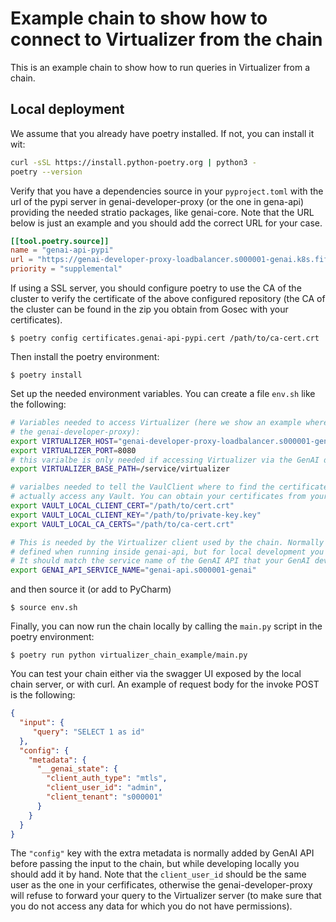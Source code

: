 # Example chain to show how to connect to Virtualizer from the chain

This is an example chain to show how to run queries in Virtualizer from a chain.

## Local deployment

We assume that you already have poetry installed. If not, you can install it wit:
```bash
curl -sSL https://install.python-poetry.org | python3 -
poetry --version
```

Verify that you have a dependencies source in your `pyproject.toml` with the url of the pypi server in 
genai-developer-proxy (or the one in gena-api) providing the needed stratio packages, like genai-core. 
Note that the URL below is just an example and you should add the correct URL for your case.
```toml
[[tool.poetry.source]]
name = "genai-api-pypi"
url = "https://genai-developer-proxy-loadbalancer.s000001-genai.k8s.fifteen.labs.stratio.com:8080/v1/pypi/simple/"
priority = "supplemental"
```
If using a SSL server, you should configure poetry to use the CA of the cluster to verify the certificate of the
above configured repository (the CA of the cluster can be found in the zip you obtain from Gosec with your
certificates).

```
$ poetry config certificates.genai-api-pypi.cert /path/to/ca-cert.crt 
```

Then install the poetry environment:
```
$ poetry install
```

Set up the needed environment variables. You can create a file `env.sh` like the following:
```bash
# Variables needed to access Virtualizer (here we show an example where we access Virtualizer through 
# the genai-developer-proxy):
export VIRTUALIZER_HOST="genai-developer-proxy-loadbalancer.s000001-genai.k8s.fifteen.labs.stratio.com"
export VIRTUALIZER_PORT=8080
# this varialbe is only needed if accessing Virtualizer via the GenAI developer proxy
export VIRTUALIZER_BASE_PATH=/service/virtualizer

# varialbes needed to tell the VaulClient where to find the certificates so it does not need to
# actually access any Vault. You can obtain your certificates from your profile in Gosec
export VAULT_LOCAL_CLIENT_CERT="/path/to/cert.crt"
export VAULT_LOCAL_CLIENT_KEY="/path/to/private-key.key"
export VAULT_LOCAL_CA_CERTS="/path/to/ca-cert.crt"

# This is needed by the Virtualizer client used by the chain. Normally this variable is already
# defined when running inside genai-api, but for local development you need to provide it yourself.
# It should match the service name of the GenAI API that your GenAI developer proxy is configured to use
export GENAI_API_SERVICE_NAME="genai-api.s000001-genai"
```
and then source it (or add to PyCharm)
```
$ source env.sh
```

Finally, you can now run the chain locally by calling the `main.py` script in the poetry environment:
```
$ poetry run python virtualizer_chain_example/main.py
```

You can test your chain either via the swagger UI exposed by the local chain server, or with curl.
An example of request body for the invoke POST is the following:
```json
{
  "input": {
     "query": "SELECT 1 as id"
  },
  "config": {
    "metadata": {
      "__genai_state": {
        "client_auth_type": "mtls",
        "client_user_id": "admin",
        "client_tenant": "s000001"
      }
    }
  }
}
```
The `"config"` key with the extra metadata is normally added by GenAI API before passing the input to the chain,
but while developing locally you should add it by hand. Note that the `client_user_id` should be the same user
as the one in your cerfificates, otherwise the genai-developer-proxy will refuse to forward your query to the
Virtualizer server (to make sure that you do not access any data for which you do not have permissions).


